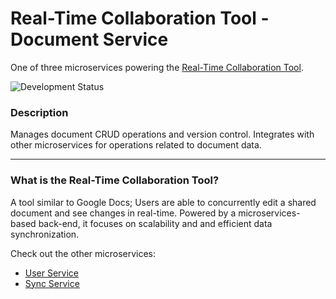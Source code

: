 # Real-Time Collaboration Tool - Document Service
One of three microservices powering the [Real-Time Collaboration Tool](#what-is-the-real-time-collaboration-tool).

![Development Status](https://img.shields.io/badge/status-in%20development-yellow)

### Description
Manages document CRUD operations and version control. Integrates with other microservices for operations related to document data.

---

### What is the Real-Time Collaboration Tool?
A tool similar to Google Docs; Users are able to concurrently edit a shared document and see changes in real-time. Powered by a microservices-based back-end, it focuses on scalability and and efficient data synchronization.

Check out the other microservices:
* [User Service](https://github.com/draff1800/real-time-collaboration-tool-user-service)
* [Sync Service](https://github.com/draff1800/real-time-collaboration-tool-sync-service)
